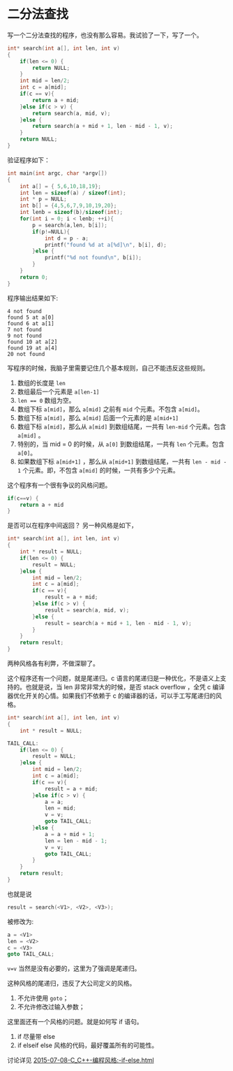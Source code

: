 # 二分法查找


写一个二分法查找的程序，也没有那么容易。我试验了一下，写了一个。

```c
int* search(int a[], int len, int v)
{
    if(len <= 0) {
        return NULL;
    }
    int mid = len/2;
    int c = a[mid];
    if(c == v){
        return a + mid;
    }else if(c > v) {
        return search(a, mid, v);
    }else {
        return search(a + mid + 1, len - mid - 1, v);
    }
    return NULL;
}
```

验证程序如下：

```c
int main(int argc, char *argv[])
{
    int a[] = { 5,6,10,18,19};
    int len = sizeof(a) / sizeof(int);
    int * p = NULL;
    int b[] = {4,5,6,7,9,10,19,20};
    int lenb = sizeof(b)/sizeof(int);
    for(int i = 0; i < lenb; ++i){
        p = search(a,len, b[i]);
        if(p!=NULL){
            int d = p - a;
            printf("found %d at a[%d]\n", b[i], d);
        }else {
            printf("%d not found\n", b[i]);
        }
    }
    return 0;
}
```

程序输出结果如下:

```text
4 not found
found 5 at a[0]
found 6 at a[1]
7 not found
9 not found
found 10 at a[2]
found 19 at a[4]
20 not found
```

写程序的时候，我脑子里需要记住几个基本规则，自己不能违反这些规则。

1. 数组的长度是 `len`
2. 数组最后一个元素是 `a[len-1]`
3. `len == 0` 数组为空。
4. 数组下标 `a[mid]`，那么 `a[mid]` 之前有 `mid` 个元素。不包含 `a[mid]`。
5. 数组下标 `a[mid]`，那么 `a[mid]` 后面一个元素的是 `a[mid+1]`
6. 数组下标 `a[mid]`，那么从 `a[mid]` 到数组结尾，一共有 `len-mid` 个元素。包含 `a[mid]` 。
7. 特别的，当 mid = 0 的时候，从 `a[0]` 到数组结尾，一共有 `len` 个元素。包含 `a[0]`。
6. 如果数组下标 `a[mid+1]` ，那么从 `a[mid+1]` 到数组结尾，一共有 `len - mid - 1` 个元素。即，不包含 `a[mid]` 的时候，一共有多少个元素。

这个程序有一个很有争议的风格问题。

```c
if(c==v) {
    return a + mid
}
```


是否可以在程序中间返回？ 另一种风格是如下，

```c
int* search(int a[], int len, int v)
{
    int * result = NULL;
    if(len <= 0) {
        result = NULL;
    }else {
        int mid = len/2;
        int c = a[mid];
        if(c == v){
            result = a + mid;
        }else if(c > v) {
            result = search(a, mid, v);
        }else {
            result = search(a + mid + 1, len - mid - 1, v);
        }
    }
    return result;
}
```

两种风格各有利弊，不做深聊了。


这个程序还有一个问题，就是尾递归。c 语言的尾递归是一种优化，不是语义上支持的。也就是说，当 len 非常非常大的时候，是否 stack overflow ，全凭 c 编译器优化开关的心情。如果我们不依赖于 c 的编译器的话，可以手工写尾递归的风格。

```c
int* search(int a[], int len, int v)
{
    int * result = NULL;

TAIL_CALL:
    if(len <= 0) {
        result = NULL;
    }else {
        int mid = len/2;
        int c = a[mid];
        if(c == v){
            result = a + mid;
        }else if(c > v) {
            a = a;
            len = mid;
            v = v;
            goto TAIL_CALL;
        }else {
            a = a + mid + 1;
            len = len - mid - 1;
            v = v;
            goto TAIL_CALL;
        }
    }
    return result;
}
```

也就是说

```c
result = search(<V1>, <V2>, <V3>);
```

被修改为:

```c
a = <V1>
len = <V2>
c = <V3>
goto TAIL_CALL;
```

`v=v` 当然是没有必要的，这里为了强调是尾递归。

这种风格的尾递归，违反了大公司定义的风格。

1. 不允许使用 `goto`；
2. 不允许修改过输入参数；

这里面还有一个风格的问题。就是如何写 if 语句。

1. if 尽量带 else
2. if elseif else 风格的代码，最好覆盖所有的可能性。

讨论详见 [2015-07-08-C_C++-编程风格:-if-else.html]()
